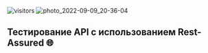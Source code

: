 ![visitors](https://visitor-badge.glitch.me/badge?page_id=neblessed)
![photo_2022-09-09_20-36-04](https://user-images.githubusercontent.com/110935510/189412450-4f3ce97c-8727-45bb-be68-347155a74a9e.png)

## Тестирование API с использованием Rest-Assured 🌐
